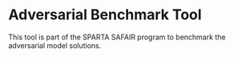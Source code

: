 # Adversarial Benchmark Tool

This tool is part of the SPARTA SAFAIR program to benchmark the adversarial model solutions.